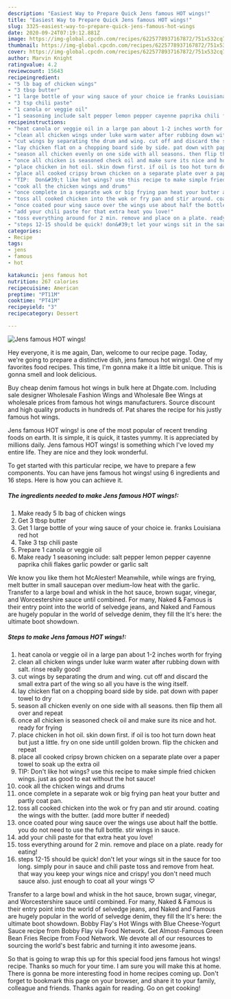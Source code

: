 ```yaml
---
description: "Easiest Way to Prepare Quick Jens famous HOT wings!"
title: "Easiest Way to Prepare Quick Jens famous HOT wings!"
slug: 3325-easiest-way-to-prepare-quick-jens-famous-hot-wings
date: 2020-09-24T07:19:12.881Z
image: https://img-global.cpcdn.com/recipes/6225778937167872/751x532cq70/jens-famous-hot-wings-recipe-main-photo.jpg
thumbnail: https://img-global.cpcdn.com/recipes/6225778937167872/751x532cq70/jens-famous-hot-wings-recipe-main-photo.jpg
cover: https://img-global.cpcdn.com/recipes/6225778937167872/751x532cq70/jens-famous-hot-wings-recipe-main-photo.jpg
author: Marvin Knight
ratingvalue: 4.2
reviewcount: 15643
recipeingredient:
- "5 lb bag of chicken wings"
- "3 tbsp butter"
- "1 large bottle of your wing sauce of your choice ie franks Louisiana red hot"
- "3 tsp chili paste"
- "1 canola or veggie oil"
- "1 seasoning include salt pepper lemon pepper cayenne paprika chili flakes garlic powder or garlic salt"
recipeinstructions:
- "heat canola or veggie oil in a large pan about 1-2 inches worth for frying"
- "clean all chicken wings under luke warm water after rubbing down with salt. rinse really good!"
- "cut wings by separating the drum and wing. cut off and discard the small extra part of the wing so all you have is the wing itself."
- "lay chicken flat on a chopping board side by side. pat down with paper towel to dry"
- "season all chicken evenly on one side with all seasons. then flip them all over and repeat"
- "once all chicken is seasoned check oil and make sure its nice and hot. ready for frying"
- "place chicken in hot oil. skin down first. if oil is too hot turn down heat but just a little. fry on one side untill golden brown. flip the chicken and repeat"
- "place all cooked cripsy brown chicken on a separate plate over a paper towel to soak up the extra oil"
- "TIP:  Don&#39;t like hot wings? use this recipe to make simple fried chicken wings. just as good to eat without the hot sauce!"
- "cook all the chicken wings and drums"
- "once complete in a separate wok or big frying pan heat your butter and partly coat pan."
- "toss all cooked chicken into the wok or fry pan and stir around. coating the wings with the butter. (add more butter if needed)"
- "once coated pour wing sauce over the wings use about half the bottle.  you do not need to use the full bottle. stir wings in sauce."
- "add your chili paste for that extra heat you love!"
- "toss everything around for 2 min. remove and place on a plate. ready for eating!"
- "steps 12-15 should be quick! don&#39;t let your wings sit in the sauce for too long. simply pour in sauce and chili paste toss and remove from heat. that way you keep your wings nice and crispy! you don&#39;t need much sauce also. just enough to coat all your wings ♡"
categories:
- Recipe
tags:
- jens
- famous
- hot

katakunci: jens famous hot 
nutrition: 267 calories
recipecuisine: American
preptime: "PT11M"
cooktime: "PT41M"
recipeyield: "3"
recipecategory: Dessert

---
```



![Jens famous HOT wings!](https://img-global.cpcdn.com/recipes/6225778937167872/751x532cq70/jens-famous-hot-wings-recipe-main-photo.jpg)

Hey everyone, it is me again, Dan, welcome to our recipe page. Today, we're going to prepare a distinctive dish, jens famous hot wings!. One of my favorites food recipes. This time, I'm gonna make it a little bit unique. This is gonna smell and look delicious.

Buy cheap denim famous hot wings in bulk here at Dhgate.com. Including sale designer Wholesale Fashion Wings and Wholesale Bee Wings at wholesale prices from famous hot wings manufacturers. Source discount and high quality products in hundreds of. Pat shares the recipe for his justly famous hot wings.

Jens famous HOT wings! is one of the most popular of recent trending foods on earth. It is simple, it is quick, it tastes yummy. It is appreciated by millions daily. Jens famous HOT wings! is something which I've loved my entire life. They are nice and they look wonderful.


To get started with this particular recipe, we have to prepare a few components. You can have jens famous hot wings! using 6 ingredients and 16 steps. Here is how you can achieve it.

<!--inarticleads1-->

##### The ingredients needed to make Jens famous HOT wings!:

1. Make ready 5 lb bag of chicken wings
1. Get 3 tbsp butter
1. Get 1 large bottle of your wing sauce of your choice ie. franks Louisiana red hot
1. Take 3 tsp chili paste
1. Prepare 1 canola or veggie oil
1. Make ready 1 seasoning include: salt pepper lemon pepper cayenne paprika chili flakes garlic powder or garlic salt


We know you like them hot McAlester! Meanwhile, while wings are frying, melt butter in small saucepan over medium-low heat with the garlic. Transfer to a large bowl and whisk in the hot sauce, brown sugar, vinegar, and Worcestershire sauce until combined. For many, Naked &amp; Famous is their entry point into the world of selvedge jeans, and Naked and Famous are hugely popular in the world of selvedge denim, they fill the It&#39;s here: the ultimate boot showdown. 

<!--inarticleads2-->

##### Steps to make Jens famous HOT wings!:

1. heat canola or veggie oil in a large pan about 1-2 inches worth for frying
1. clean all chicken wings under luke warm water after rubbing down with salt. rinse really good!
1. cut wings by separating the drum and wing. cut off and discard the small extra part of the wing so all you have is the wing itself.
1. lay chicken flat on a chopping board side by side. pat down with paper towel to dry
1. season all chicken evenly on one side with all seasons. then flip them all over and repeat
1. once all chicken is seasoned check oil and make sure its nice and hot. ready for frying
1. place chicken in hot oil. skin down first. if oil is too hot turn down heat but just a little. fry on one side untill golden brown. flip the chicken and repeat
1. place all cooked cripsy brown chicken on a separate plate over a paper towel to soak up the extra oil
1. TIP:  Don&#39;t like hot wings? use this recipe to make simple fried chicken wings. just as good to eat without the hot sauce!
1. cook all the chicken wings and drums
1. once complete in a separate wok or big frying pan heat your butter and partly coat pan.
1. toss all cooked chicken into the wok or fry pan and stir around. coating the wings with the butter. (add more butter if needed)
1. once coated pour wing sauce over the wings use about half the bottle.  you do not need to use the full bottle. stir wings in sauce.
1. add your chili paste for that extra heat you love!
1. toss everything around for 2 min. remove and place on a plate. ready for eating!
1. steps 12-15 should be quick! don&#39;t let your wings sit in the sauce for too long. simply pour in sauce and chili paste toss and remove from heat. that way you keep your wings nice and crispy! you don&#39;t need much sauce also. just enough to coat all your wings ♡


Transfer to a large bowl and whisk in the hot sauce, brown sugar, vinegar, and Worcestershire sauce until combined. For many, Naked &amp; Famous is their entry point into the world of selvedge jeans, and Naked and Famous are hugely popular in the world of selvedge denim, they fill the It&#39;s here: the ultimate boot showdown. Bobby Flay&#39;s Hot Wings with Blue Cheese-Yogurt Sauce recipe from Bobby Flay via Food Network. Get Almost-Famous Green Bean Fries Recipe from Food Network. We devote all of our resources to sourcing the world&#39;s best fabric and turning it into awesome jeans. 

So that is going to wrap this up for this special food jens famous hot wings! recipe. Thanks so much for your time. I am sure you will make this at home. There is gonna be more interesting food in home recipes coming up. Don't forget to bookmark this page on your browser, and share it to your family, colleague and friends. Thanks again for reading. Go on get cooking!
